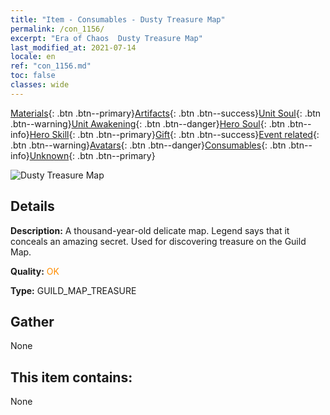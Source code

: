 ```yaml
---
title: "Item - Consumables - Dusty Treasure Map"
permalink: /con_1156/
excerpt: "Era of Chaos  Dusty Treasure Map"
last_modified_at: 2021-07-14
locale: en
ref: "con_1156.md"
toc: false
classes: wide
---
```

 [Materials](/Items/){: .btn .btn--primary}[Artifacts](/Items/Artifacts/){: .btn .btn--success}[Unit Soul](/Items/UnitSoul/){: .btn .btn--warning}[Unit Awakening](/Items/UnitAwakening/){: .btn .btn--danger}[Hero Soul](/Items/HeroSoul/){: .btn .btn--info}[Hero Skill](/Items/HeroSkill/){: .btn .btn--primary}[Gift](/Items/Gift/){: .btn .btn--success}[Event related](/Items/Events/){: .btn .btn--warning}[Avatars](/Items/Avatars/){: .btn .btn--danger}[Consumables](/Items/Consumables/){: .btn .btn--info}[Unknown](/Items/Unknown/){: .btn .btn--primary}

 ![Dusty Treasure Map](/images/t/i_810102.png)

## Details
 **Description:** A thousand-year-old delicate map. Legend says that it conceals an amazing secret. Used for discovering treasure on the Guild Map.

 **Quality:** <span style="color: #FF8C00">OK</span>

 **Type:** GUILD_MAP_TREASURE

## Gather

  None

## This item contains:

  None

